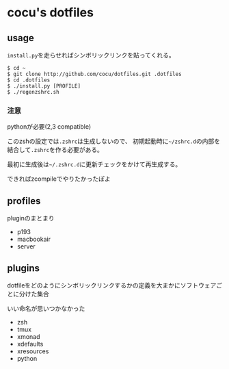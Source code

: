 cocu's dotfiles
==============

usage
-----

`install.py`を走らせればシンボリックリンクを貼ってくれる。

```
$ cd ~
$ git clone http://github.com/cocu/dotfiles.git .dotfiles
$ cd .dotfiles
$ ./install.py [PROFILE]
$ ./regenzshrc.sh
```

### 注意
pythonが必要(2,3 compatible)

このzshの設定では`.zshrc`は生成しないので、
初期起動時に`~/zshrc.d`の内部を結合して`.zshrc`を作る必要がある。

最初に生成後は`~/.zshrc.d`に更新チェックをかけて再生成する。

できればzcompileでやりたかったぽよ

profiles
--------

pluginのまとまり

* p193
* macbookair
* server


plugins
-------

dotfileをどのようにシンボリックリンクするかの定義を大まかにソフトウェアごとに分けた集合

いい命名が思いつかなかった

* zsh
* tmux
* xmonad
* xdefaults
* xresources
* python
